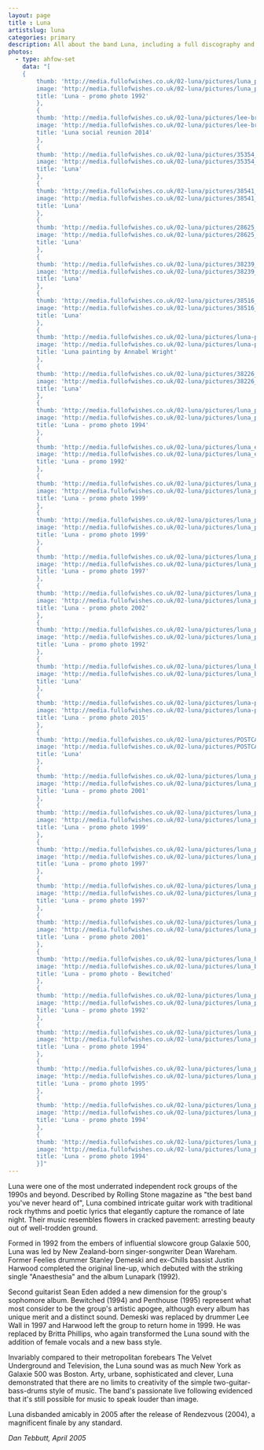 ```yaml
---
layout: page
title : Luna
artistslug: luna
categories: primary
description: All about the band Luna, including a full discography and a collection of shows with photos and other memorabilia
photos: 
  - type: ahfow-set
    data: "[
    {
        thumb: 'http://media.fullofwishes.co.uk/02-luna/pictures/luna_promo92_thumb.jpg',
        image: 'http://media.fullofwishes.co.uk/02-luna/pictures/luna_promo92.jpg',
        title: 'Luna - promo photo 1992'
        },
        {
        thumb: 'http://media.fullofwishes.co.uk/02-luna/pictures/lee-britta-dean-sean-2014_thumb.jpg',
        image: 'http://media.fullofwishes.co.uk/02-luna/pictures/lee-britta-dean-sean-2014.jpg',
        title: 'Luna social reunion 2014'
        },
        {
        thumb: 'http://media.fullofwishes.co.uk/02-luna/pictures/35354_1446181207889_1633930988_1056985_780570_n_thumb.jpg',
        image: 'http://media.fullofwishes.co.uk/02-luna/pictures/35354_1446181207889_1633930988_1056985_780570_n.jpg',
        title: 'Luna'
        },
        {
        thumb: 'http://media.fullofwishes.co.uk/02-luna/pictures/38541_1447085230489_1633930988_1060547_6162587_n_thumb.jpg',
        image: 'http://media.fullofwishes.co.uk/02-luna/pictures/38541_1447085230489_1633930988_1060547_6162587_n.jpg',
        title: 'Luna'
        },
        {
        thumb: 'http://media.fullofwishes.co.uk/02-luna/pictures/28625_1387475220276_1633930988_904726_2099188_n_thumb.jpg',
        image: 'http://media.fullofwishes.co.uk/02-luna/pictures/28625_1387475220276_1633930988_904726_2099188_n.jpg',
        title: 'Luna'
        },
        {
        thumb: 'http://media.fullofwishes.co.uk/02-luna/pictures/38239_1446178447820_1633930988_1056973_4752682_n_thumb.jpg',
        image: 'http://media.fullofwishes.co.uk/02-luna/pictures/38239_1446178447820_1633930988_1056973_4752682_n.jpg',
        title: 'Luna'
        },
        {
        thumb: 'http://media.fullofwishes.co.uk/02-luna/pictures/38516_1446176607774_1633930988_1056967_135520_n_thumb.jpg',
        image: 'http://media.fullofwishes.co.uk/02-luna/pictures/38516_1446176607774_1633930988_1056967_135520_n.jpg',
        title: 'Luna'
        },
        {
        thumb: 'http://media.fullofwishes.co.uk/02-luna/pictures/luna-painting-by-annabel-wright_thumb.jpg',
        image: 'http://media.fullofwishes.co.uk/02-luna/pictures/luna-painting-by-annabel-wright.jpg',
        title: 'Luna painting by Annabel Wright'
        },
        {
        thumb: 'http://media.fullofwishes.co.uk/02-luna/pictures/38226_1446174327717_1633930988_1056957_5783667_n_thumb.jpg',
        image: 'http://media.fullofwishes.co.uk/02-luna/pictures/38226_1446174327717_1633930988_1056957_5783667_n.jpg',
        title: 'Luna'
        },
        {
        thumb: 'http://media.fullofwishes.co.uk/02-luna/pictures/luna_promo_1994_b_thumb.jpg',
        image: 'http://media.fullofwishes.co.uk/02-luna/pictures/luna_promo_1994_b.jpg',
        title: 'Luna - promo photo 1994'
        },
        {
        thumb: 'http://media.fullofwishes.co.uk/02-luna/pictures/luna_early_promo_thumb.jpg',
        image: 'http://media.fullofwishes.co.uk/02-luna/pictures/luna_early_promo.jpg',
        title: 'Luna - promo 1992'
        },
        {
        thumb: 'http://media.fullofwishes.co.uk/02-luna/pictures/luna_promo_1999_b_thumb.jpg',
        image: 'http://media.fullofwishes.co.uk/02-luna/pictures/luna_promo_1999_b.jpg',
        title: 'Luna - promo photo 1999'
        },
        {
        thumb: 'http://media.fullofwishes.co.uk/02-luna/pictures/luna_promo_1999_c_thumb.jpg',
        image: 'http://media.fullofwishes.co.uk/02-luna/pictures/luna_promo_1999_c.jpg',
        title: 'Luna - promo photo 1999'
        },
        {
        thumb: 'http://media.fullofwishes.co.uk/02-luna/pictures/luna_promo_1997_b_thumb.jpg',
        image: 'http://media.fullofwishes.co.uk/02-luna/pictures/luna_promo_1997_b.jpg',
        title: 'Luna - promo photo 1997'
        },
        {
        thumb: 'http://media.fullofwishes.co.uk/02-luna/pictures/luna_promo_2002_a_thumb.jpg',
        image: 'http://media.fullofwishes.co.uk/02-luna/pictures/luna_promo_2002_a.jpg',
        title: 'Luna - promo photo 2002'
        },
        {
        thumb: 'http://media.fullofwishes.co.uk/02-luna/pictures/luna_promo_1992_b_thumb.jpg',
        image: 'http://media.fullofwishes.co.uk/02-luna/pictures/luna_promo_1992_b.jpg',
        title: 'Luna - promo photo 1992'
        },
        {
        thumb: 'http://media.fullofwishes.co.uk/02-luna/pictures/luna_bewitched_portrait_01_thumb.jpg',
        image: 'http://media.fullofwishes.co.uk/02-luna/pictures/luna_bewitched_portrait_01.jpg',
        title: 'Luna'
        },
        {
        thumb: 'http://media.fullofwishes.co.uk/02-luna/pictures/luna-promo-2015-a_thumb.jpg',
        image: 'http://media.fullofwishes.co.uk/02-luna/pictures/luna-promo-2015-a.jpg',
        title: 'Luna - promo photo 2015'
        },
        {
        thumb: 'http://media.fullofwishes.co.uk/02-luna/pictures/POSTCARDS_004_thumb.jpg',
        image: 'http://media.fullofwishes.co.uk/02-luna/pictures/POSTCARDS_004.jpg',
        title: 'Luna'
        },
        {
        thumb: 'http://media.fullofwishes.co.uk/02-luna/pictures/luna_promo_2001_a_thumb.jpg',
        image: 'http://media.fullofwishes.co.uk/02-luna/pictures/luna_promo_2001_a.jpg',
        title: 'Luna - promo photo 2001'
        },
        {
        thumb: 'http://media.fullofwishes.co.uk/02-luna/pictures/luna_promo_1999_a_thumb.jpg',
        image: 'http://media.fullofwishes.co.uk/02-luna/pictures/luna_promo_1999_a.jpg',
        title: 'Luna - promo photo 1999'
        },
        {
        thumb: 'http://media.fullofwishes.co.uk/02-luna/pictures/luna_promo_1997_a_thumb.jpg',
        image: 'http://media.fullofwishes.co.uk/02-luna/pictures/luna_promo_1997_a.jpg',
        title: 'Luna - promo photo 1997'
        },
        {
        thumb: 'http://media.fullofwishes.co.uk/02-luna/pictures/luna_promo_1997_c_thumb.jpg',
        image: 'http://media.fullofwishes.co.uk/02-luna/pictures/luna_promo_1997_c.jpg',
        title: 'Luna - promo photo 1997'
        },
        {
        thumb: 'http://media.fullofwishes.co.uk/02-luna/pictures/luna_promo_2001_b_thumb.jpg',
        image: 'http://media.fullofwishes.co.uk/02-luna/pictures/luna_promo_2001_b.jpg',
        title: 'Luna - promo photo 2001'
        },
        {
        thumb: 'http://media.fullofwishes.co.uk/02-luna/pictures/luna_bewitched_promo_02_thumb.jpg',
        image: 'http://media.fullofwishes.co.uk/02-luna/pictures/luna_bewitched_promo_02.jpg',
        title: 'Luna - promo photo - Bewitched'
        },
        {
        thumb: 'http://media.fullofwishes.co.uk/02-luna/pictures/luna_promo_1992_c_thumb.jpg',
        image: 'http://media.fullofwishes.co.uk/02-luna/pictures/luna_promo_1992_c.jpg',
        title: 'Luna - promo photo 1992'
        },
        {
        thumb: 'http://media.fullofwishes.co.uk/02-luna/pictures/luna_promo_1994_d_thumb.jpg',
        image: 'http://media.fullofwishes.co.uk/02-luna/pictures/luna_promo_1994_d.jpg',
        title: 'Luna - promo photo 1994'
        },
        {
        thumb: 'http://media.fullofwishes.co.uk/02-luna/pictures/luna_promo_1995_a_thumb.jpg',
        image: 'http://media.fullofwishes.co.uk/02-luna/pictures/luna_promo_1995_a.jpg',
        title: 'Luna - promo photo 1995'
        },
        {
        thumb: 'http://media.fullofwishes.co.uk/02-luna/pictures/luna_promo_1994_a_thumb.jpg',
        image: 'http://media.fullofwishes.co.uk/02-luna/pictures/luna_promo_1994_a.jpg',
        title: 'Luna - promo photo 1994'
        },
        {
        thumb: 'http://media.fullofwishes.co.uk/02-luna/pictures/luna_promo_1994_c_thumb.jpg',
        image: 'http://media.fullofwishes.co.uk/02-luna/pictures/luna_promo_1994_c.jpg',
        title: 'Luna - promo photo 1994'
        }]"
---
```


Luna were one of the most underrated independent rock groups of the 1990s and beyond. Described by Rolling Stone magazine as "the best band you've never heard of", Luna combined intricate guitar work with traditional rock rhythms and poetic lyrics that elegantly capture the romance of late night. Their music resembles flowers in cracked pavement: arresting beauty out of well-trodden ground.

Formed in 1992 from the embers of influential slowcore group Galaxie 500, Luna was led by New Zealand-born singer-songwriter Dean Wareham. Former Feelies drummer Stanley Demeski and ex-Chills bassist Justin Harwood completed the original line-up, which debuted with the striking single "Anaesthesia" and the album Lunapark (1992).

Second guitarist Sean Eden added a new dimension for the group's sophomore album. Bewitched (1994) and Penthouse (1995) represent what most consider to be the group's artistic apogee, although every album has unique merit and a distinct sound. Demeski was replaced by drummer Lee Wall in 1997 and Harwood left the group to return home in 1999. He was replaced by Britta Phillips, who again transformed the Luna sound with the addition of female vocals and a new bass style.

Invariably compared to their metropolitan forebears The Velvet Underground and Television, the Luna sound was as much New York as Galaxie 500 was Boston. Arty, urbane, sophisticated and clever, Luna demonstrated that there are no limits to creativity of the simple two-guitar-bass-drums style of music. The band's passionate live following evidenced that it's still possible for music to speak louder than image.

Luna disbanded amicably in 2005 after the release of Rendezvous (2004), a magnificent finale by any standard.

_Dan Tebbutt, April 2005_